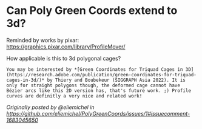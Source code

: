# Can Poly Green Coords extend to 3d?

Reminded by works by pixar: https://graphics.pixar.com/library/ProfileMover/

How applicable is this to 3d polygonal cages?

    You may be interested by *[Green Coordinates for Triquad Cages in 3D](https://research.adobe.com/publication/green-coordinates-for-triquad-cages-in-3d/)* by Thiery and Boubekeur (SIGGRAPH Asia 2022). It is only for straight polygons though, the deformed cage cannot have Bézier arcs like this 2D version has, that's future work. ;) Profile curves are definitly a very nice and related work!

_Originally posted by @eliemichel in https://github.com/eliemichel/PolyGreenCoords/issues/1#issuecomment-1683045650_
